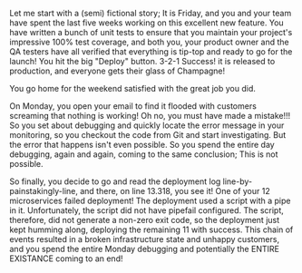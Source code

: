Let me start with a (semi) fictional story; It is Friday, and you and your team have spent the last five weeks working on this excellent new feature. You have written a bunch of unit tests to ensure that you maintain your project's impressive 100% test coverage, and both you, your product owner and the QA testers have all verified that everything is tip-top and ready to go for the launch!
You hit the big "Deploy" button.
3-2-1
Success! it is released to production, and everyone gets their glass of Champagne!

You go home for the weekend satisfied with the great job you did.

On Monday, you open your email to find it flooded with customers screaming that nothing is working! Oh no, you must have made a mistake!!! So you set about debugging and quickly locate the error message in your monitoring, so you checkout the code from Git and start investigating. But the error that happens isn't even possible. So you spend the entire day debugging, again and again, coming to the same conclusion; This is not possible.

So finally, you decide to go and read the deployment log line-by-painstakingly-line, and there, on line 13.318, you see it! One of your 12 microservices failed deployment! The deployment used a script with a pipe in it. Unfortunately, the script did not have pipefail configured. The script, therefore, did not generate a non-zero exit code, so the deployment just kept humming along, deploying the remaining 11 with success. This chain of events resulted in a broken infrastructure state and unhappy customers, and you spend the entire Monday debugging and potentially the ENTIRE EXISTANCE coming to an end!

